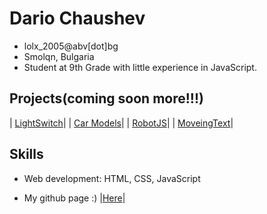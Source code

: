 # Dario Chaushev

- lolx_2005@abv[dot]bg
- Smolqn, Bulgaria
- Student at 9th Grade with little experience in JavaScript.

## Projects(coming soon more!!!)

| [LightSwitch](https://justlolx.github.io/LightSwitch/index.html)| 
| [Car Models](https://justlolx.github.io/CarModels/index.html)| 
| [RobotJS](https://JustLoLx.github.io/RobotJs/index.html)|
| [MoveingText](https://justlolx.github.io/MoveingText/)|



## Skills

 - Web development: HTML, CSS, JavaScript
 
 
 
 - My github page :) |[Here](https://github.com/JustLoLx/JustLoLx.github.io)|

